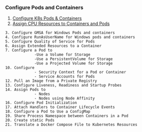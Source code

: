 
### Configure Pods and Containers
 

1. [Configure K8s Pods & Containers](https://kubernetes.io/docs/tasks/configure-pod-container/assign-memory-resource)
2. [Assign CPU Resources to Containers and Pods](https://kubernetes.io/docs/tasks/configure-pod-container/assign-cpu-resource/)
```
3. Configure GMSA for Windows Pods and containers
4. Configure RunAsUserName for Windows pods and containers
5. Configure Quality of Service for Pods
6. Assign Extended Resources to a Container
7. Configure a Pod to 
             -Use a Volume for Storage
             -Use a PersistentVolume for Storage
             -Use a Projected Volume for Storage
10. Configure 
             - Security Context for a Pod or Container
             - Service Accounts for Pods
12. Pull an Image from a Private Registry
13. Configure Liveness, Readiness and Startup Probes
14. Assign Pods to
             - Nodes
             - Nodes using Node Affinity
16. Configure Pod Initialization
17. Attach Handlers to Container Lifecycle Events
18. Configure a Pod to Use a ConfigMap
19. Share Process Namespace between Containers in a Pod
20. Create static Pods
21. Translate a Docker Compose File to Kubernetes Resources
```
